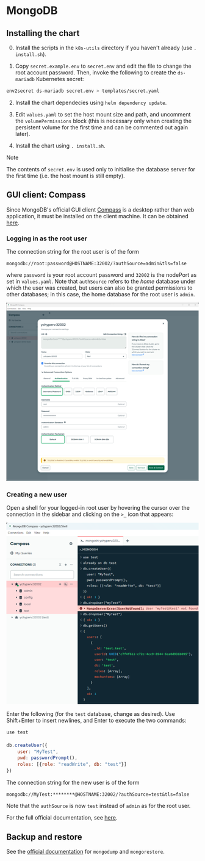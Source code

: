# MongoDB

## Installing the chart

0. Install the scripts in the `k8s-utils` directory if you haven't already (use `. install.sh`).

1. Copy `secret.example.env` to `secret.env` and edit the file to change the root account password.  Then, invoke the following to create the `ds-mariadb` Kubernetes secret:
  ```bash
  env2secret ds-mariadb secret.env > templates/secret.yaml
  ```

2. Install the chart dependecies using `helm dependency update`.

3. Edit `values.yaml` to set the host mount size and path, and uncomment the `volumePermissions` block (this is necessary only when creating the persistent volume for the first time and can be commented out again later).

4. Install the chart using `. install.sh`.

> [!NOTE]
> The contents of `secret.env` is used only to initialise the database server for the first time (i.e. the host mount is still empty).

## GUI client: Compass

Since MongoDB's official GUI client [Compass](https://www.mongodb.com/products/tools/compass) is a desktop rather than web application, it must be installed on the client machine.  It can be obtained [here](https://www.mongodb.com/try/download/compass).

### Logging in as the root user

The connection string for the root user is of the form
```
mongodb://root:password@HOSTNAME:32002/?authSource=admin&tls=false
```
where `password` is your root account password and `32002` is the nodePort as set in `values.yaml`. Note that `authSource` refers to the *home* database under which the user was created, but users can also be granted permissions to other databases; in this case, the home database for the root user is `admin`.

![](readme_img/compass_login.png)

### Creating a new user

Open a shell for your logged-in root user by hovering the cursor over the connection in the sidebar and clicking on the `>_` icon that appears:

![](readme_img/compass_addUser.png)

Enter the following (for the `test` database, change as desired). Use Shift+Enter to insert newlines, and Enter to execute the two commands:

```js
use test

db.createUser({
    user: "MyTest",
    pwd: passwordPrompt(),
    roles: [{role: "readWrite", db: "test"}]
})
```

The connection string for the new user is of the form
```
mongodb://MyTest:********@HOSTNAME:32002/?authSource=test&tls=false
```
Note that the `authSource` is now `test` instead of `admin` as for the root user.

For the full official documentation, see [here](https://www.mongodb.com/docs/manual/tutorial/create-users/).

## Backup and restore

See the [official documentation](https://www.mongodb.com/docs/manual/core/backups/#back-up-with-mongodump) for `mongodump` and `mongorestore`.
